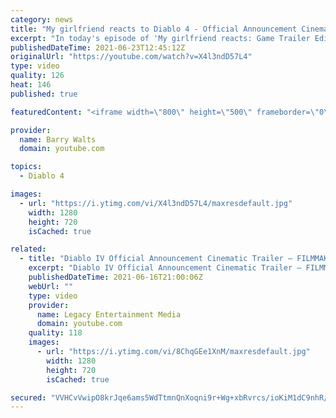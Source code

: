 ```yaml
---
category: news
title: "My girlfriend reacts to Diablo 4 - Official Announcement Cinematic Trailer for the FIRST time"
excerpt: "In today's episode of 'My girlfriend reacts: Game Trailer Edition' we take a look at Diablo 4 - Official Announcement Cinematic Trailer | Blizzcon 2019 Watch as ..."
publishedDateTime: 2021-06-23T12:45:12Z
originalUrl: "https://youtube.com/watch?v=X4l3ndD57L4"
type: video
quality: 126
heat: 146
published: true

featuredContent: "<iframe width=\"800\" height=\"500\" frameborder=\"0\" src=\"https://www.youtube.com/embed/X4l3ndD57L4\" allow=\"accelerometer; autoplay; encrypted-media; gyroscope; picture-in-picture\" allowfullscreen></iframe>"

provider:
  name: Barry Walts
  domain: youtube.com

topics:
  - Diablo 4

images:
  - url: "https://i.ytimg.com/vi/X4l3ndD57L4/maxresdefault.jpg"
    width: 1280
    height: 720
    isCached: true

related:
  - title: "Diablo IV Official Announcement Cinematic Trailer – FILMMAKER REACTION | REVIEW"
    excerpt: "Diablo IV Official Announcement Cinematic Trailer – FILMMAKER REACTION | REVIEW In this video I react to the Diablo IV Official Announcement Cinematic ..."
    publishedDateTime: 2021-06-16T21:00:06Z
    webUrl: ""
    type: video
    provider:
      name: Legacy Entertainment Media
      domain: youtube.com
    quality: 118
    images:
      - url: "https://i.ytimg.com/vi/8ChqGEe1XnM/maxresdefault.jpg"
        width: 1280
        height: 720
        isCached: true

secured: "VVHCvVwipO8krJqe6ams5WdTtmnQnXoqni9r+Wg+xbRvrcs/ioKiM1dC9nhR/VIibx2RwHBNe0qTzDwOTfi1OX1gGyEZQ/BRy3q3wS4YEM20nyL5AHqCsUqJO1VGEuPW+HNxcg4walYoiYYqeqFs2tU0KcIBna2GrPF9RzS5IUmQ9bpQ/vvT213m52zk5fHkC4BtRDvG6aQFWFDTZkZPmtzG3nejsPNpAGnJwiVuVWf1bYOnaary8TjfGWzYEfqEvlSCi/kAzPivdmyk7yoGnaTm1sAjjr0myfpEg5mDrZI3sDEO7oWRvLhfiPYRLOhEs1Ka1BSMN8gM84deEtcNPOvznImagYfXAfpJfuC4QRM8l2kl65XJNRv/leRd7oitNfMqA44+P2ikZmGiRhgDxUG5P5ky+0q6tYD2NVL4iP0=;NoyYV4fq6qy3L4MONpUgog=="
---
```


